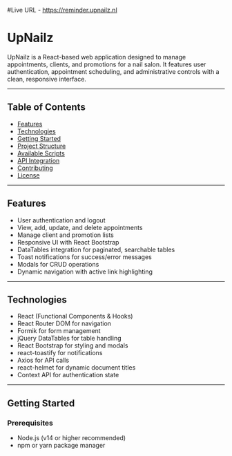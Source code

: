 #Live URL - https://reminder.upnailz.nl

# UpNailz

UpNailz is a React-based web application designed to manage appointments, clients, and promotions for a nail salon. It features user authentication, appointment scheduling, and administrative controls with a clean, responsive interface.

---

## Table of Contents

- [Features](#features)
- [Technologies](#technologies)
- [Getting Started](#getting-started)
- [Project Structure](#project-structure)
- [Available Scripts](#available-scripts)
- [API Integration](#api-integration)
- [Contributing](#contributing)
- [License](#license)

---

## Features

- User authentication and logout
- View, add, update, and delete appointments
- Manage client and promotion lists
- Responsive UI with React Bootstrap
- DataTables integration for paginated, searchable tables
- Toast notifications for success/error messages
- Modals for CRUD operations
- Dynamic navigation with active link highlighting

---

## Technologies

- React (Functional Components & Hooks)
- React Router DOM for navigation
- Formik for form management
- jQuery DataTables for table handling
- React Bootstrap for styling and modals
- react-toastify for notifications
- Axios for API calls
- react-helmet for dynamic document titles
- Context API for authentication state

---

## Getting Started

### Prerequisites

- Node.js (v14 or higher recommended)
- npm or yarn package manager
